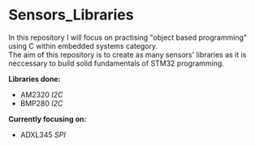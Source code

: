 # Sensors_Libraries
In this repository I will focus on practising "object based programming" using C within embedded systems category.  
The aim of this repository is to create as many sensors' libraries as it is neccessary to build solid fundamentals of STM32 programming.

**Libraries done:**
* AM2320 *I2C*
* BMP280 *I2C*


**Currently focusing on:**
* ADXL345 *SPI*
